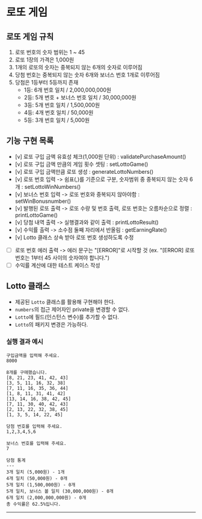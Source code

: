 # 로또 게임

## 로또 게임 규칙
1. 로또 번호의 숫자 범위는 1 ~ 45
2. 로또 1장의 가격은 1,000원
3. 1개의 로또의 숫자는 중복되지 않는 6개의 숫자로 이루어짐
4. 당첨 번호는 중복되지 않는 숫자 6개와 보너스 번호 1개로 이루어짐
5. 당첨은 1등부터 5등까지 존재
    - 1등: 6개 번호 일치 / 2,000,000,000원
    - 2등: 5개 번호 + 보너스 번호 일치 / 30,000,000원
    - 3등: 5개 번호 일치 / 1,500,000원
    - 4등: 4개 번호 일치 / 50,000원
    - 5등: 3개 번호 일치 / 5,000원

## 기능 구현 목록
- [v] 로또 구입 금액 유효성 체크(1,000원 단위) : validatePurchaseAmount()
- [v] 로또 구입 금액 만큼의 게임 횟수 셋팅 : setLottoGame()
- [v] 로또 구입 금액만큼 로또 생성 : generateLottoNumbers()
- [v] 로또 번호 입력 -> 쉼표(,)를 기준으로 구분, 숫자범위 중 중복되지 않는 숫자 6개 : setLottoWinNumbers()
- [v] 보너스 번호 입력 -> 로또 번호와 중복되지 않아야함 : setWinBonusnumber() 
- [v] 발행된 로또 출력 -> 로또 수량 및 번호 출력, 로또 번호는 오름차순으로 정렬 : printLottoGame()
- [v] 당첨 내역 출력 -> 실행결과와 같이 출력 : printLottoResult()
- [v] 수익률 출력 -> 소수점 둘째 자리에서 반올림 : getEarningRate()
- [v] Lotto 클래스 상속 받아 로또 번호 생성하도록 수정
- [ ] 로또 번호 에러 출력 -> 에러 문구는 "[ERROR]"로 시작할 것 (ex. "[ERROR] 로또 번호는 1부터 45 사이의 숫자여야 합니다.")
- [ ] 수익률 계산에 대한 테스트 케이스 작성

## Lotto 클래스

- 제공된 `Lotto` 클래스를 활용해 구현해야 한다.
- `numbers`의 접근 제어자인 private을 변경할 수 없다.
- `Lotto`에 필드(인스턴스 변수)를 추가할 수 없다.
- `Lotto`의 패키지 변경은 가능하다.

### 실행 결과 예시

```
구입금액을 입력해 주세요.
8000

8개를 구매했습니다.
[8, 21, 23, 41, 42, 43] 
[3, 5, 11, 16, 32, 38] 
[7, 11, 16, 35, 36, 44] 
[1, 8, 11, 31, 41, 42] 
[13, 14, 16, 38, 42, 45] 
[7, 11, 30, 40, 42, 43] 
[2, 13, 22, 32, 38, 45] 
[1, 3, 5, 14, 22, 45]

당첨 번호를 입력해 주세요.
1,2,3,4,5,6

보너스 번호를 입력해 주세요.
7

당첨 통계
---
3개 일치 (5,000원) - 1개
4개 일치 (50,000원) - 0개
5개 일치 (1,500,000원) - 0개
5개 일치, 보너스 볼 일치 (30,000,000원) - 0개
6개 일치 (2,000,000,000원) - 0개
총 수익률은 62.5%입니다.
```

---
